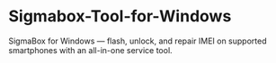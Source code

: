 # Sigmabox-Tool-for-Windows
SigmaBox for Windows  — flash, unlock, and repair IMEI on supported smartphones with an all-in-one service tool.
